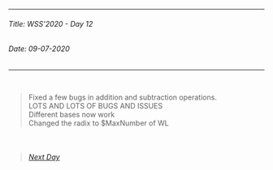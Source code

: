 ----------
###### Title: WSS'2020 - Day 12
###### Date: 09-07-2020
----------
&nbsp;



> Fixed a few bugs in addition and subtraction operations.\
> LOTS AND LOTS OF BUGS AND ISSUES\
> Different bases now work\
> Changed the radix to $MaxNumber of WL



&nbsp;
> ###### [Next Day](Day6.md)
